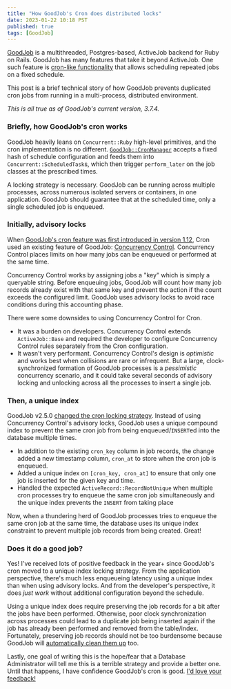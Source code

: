 ```yaml
---
title: "How GoodJob's Cron does distributed locks"
date: 2023-01-22 10:18 PST
published: true
tags: [GoodJob]
---
```


[GoodJob](https://github.com/bensheldon/good_job) is a multithreaded, Postgres-based, ActiveJob backend for Ruby on Rails. GoodJob has many features that take it beyond ActiveJob. One such feature is [cron-like functionality](https://github.com/bensheldon/good_job/blob/994ecff5323bf0337e10464841128fda100750e6/README.md#cron-style-repeatingrecurring-jobs) that allows scheduling repeated jobs on a fixed schedule. 

This post is a brief technical story of how GoodJob prevents duplicated cron jobs from running in a multi-process, distributed environment.

_This is all true as of GoodJob's current version, 3.7.4._

### Briefly, how GoodJob's cron works

GoodJob heavily leans on `Concurrent::Ruby` high-level primitives, and the cron implementation is no different. [`GoodJob::CronManager`](https://github.com/bensheldon/good_job/blob/994ecff5323bf0337e10464841128fda100750e6/lib/good_job/cron_manager.rb) accepts a fixed hash of schedule configuration and feeds them into `Concurrent::ScheduledTask`s, which then trigger `perform_later` on the job classes at the prescribed times. 

A locking strategy is necessary. GoodJob can be running across multiple processes, across numerous isolated servers or containers, in one application. GoodJob should guarantee that at the scheduled time, only a single scheduled job is enqueued. 

### Initially, advisory locks

When [GoodJob's cron feature was first introduced in version 1.12](https://github.com/bensheldon/good_job/pull/297), Cron used an existing feature of GoodJob: [Concurrency Control](https://github.com/bensheldon/good_job/blob/994ecff5323bf0337e10464841128fda100750e6/README.md#activejob-concurrency). Concurrency Control places limits on how many jobs can be enqueued or performed at the same time.

Concurrency Control works by assigning jobs a "key" which is simply a queryable string. Before enqueuing jobs, GoodJob will count how many job records already exist with that same key and prevent the action if the count exceeds the configured limit. GoodJob uses advisory locks to avoid race conditions during this accounting phase.

There were some downsides to using Concurrency Control for Cron. 

- It was a burden on developers. Concurrency Control extends `ActiveJob::Base` and required the developer to configure Concurrency Control rules separately from the Cron configuration.
- It wasn't very performant. Concurrency Control's design is _optimistic_ and works best when collisions are rare or infrequent. But a large, clock-synchronized formation of GoodJob processes is a _pessimistic_ concurrency scenario, and it could take several seconds of advisory locking and unlocking across all the processes to insert a single job.
 
### Then, a unique index

GoodJob v2.5.0 [changed the cron locking strategy](https://github.com/bensheldon/good_job/pull/423). Instead of using Concurrency Control's advisory locks, GoodJob uses a unique compound index to prevent the same cron job from being enqueued/`INSERT`ed into the database multiple times.

- In addition to the existing `cron_key` column in job records, the change added a new timestamp column, `cron_at` to  store when the cron job is enqueued.
- Added a unique index on `[cron_key, cron_at]` to ensure that only one job is inserted for the given key and time.
- Handled the expected `ActiveRecord::RecordNotUnique` when multiple cron processes try to enqueue the same cron job simultaneously and the unique index prevents the `INSERT` from taking place

Now, when a thundering herd of GoodJob processes tries to enqueue the same cron job at the same time, the database uses its unique index constraint to prevent multiple job records from being created. Great!

### Does it do a good job?

Yes! I've received lots of positive feedback in the year+ since GoodJob's cron moved to a unique index locking strategy. From the application perspective, there's much less enqueueing latency using a unique index than when using advisory locks. And from the developer's perspective, it does _just work_ without additional configuration beyond the schedule.

Using a unique index does require preserving the job records for a bit after the jobs have been performed. Otherwise, poor clock synchronization across processes could lead to a duplicate job being inserted again if the job has already been performed and removed from the table/index. Fortunately, preserving job records should not be too burdensome because GoodJob will [automatically clean them up](https://github.com/bensheldon/good_job/blob/994ecff5323bf0337e10464841128fda100750e6/README.md#monitor-and-preserve-worked-jobs) too.

Lastly, one goal of writing this is the hope/fear that a Database Administrator will tell me this is a terrible strategy and provide a better one. Until that happens, I have confidence GoodJob's cron is good. [I'd love your feedback!](https://github.com/bensheldon/good_job/discussions/806)
